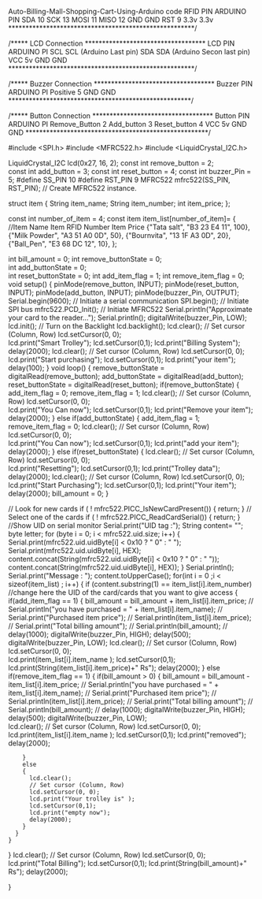  Auto-Billing-Mall-Shopping-Cart-Using-Arduino
code
RFID PIN    ARDUINO PIN 
SDA         10
SCK         13
MOSI        11
MISO        12
GND         GND
RST         9
3.3v        3.3v
 ******************************************************/

/***** LCD Connection ***********************************
LCD PIN   ARDUINO PI
SCL       SCL (Arduino Last pin)
SDA       SDA (Arduino Secon last pin)
VCC       5v
GND       GND
 ******************************************************/

/***** Buzzer Connection ***********************************
Buzzer PIN   ARDUINO PI
Positive     5
GND          GND 
 *****************************************************/

/***** Button Connection ***********************************
Button PIN   ARDUINO PI
Remove_Button     2
Add_button         3
Reset_button       4
VCC          5v
GND          GND 
 *****************************************************/
  
#include <SPI.h>
#include <MFRC522.h>
#include <LiquidCrystal_I2C.h>

LiquidCrystal_I2C lcd(0x27, 16, 2); 
const int remove_button = 2;    
const int add_button = 3; 
const int reset_button = 4;
const int buzzer_Pin = 5; 
#define SS_PIN 10
#define RST_PIN 9
MFRC522 mfrc522(SS_PIN, RST_PIN);   // Create MFRC522 instance.

struct item
{
  String item_name;
  String item_number;
  int item_price;
};

const int number_of_item = 4;
const item item_list[number_of_item]= 
  {
  //Item Name       Item RFID Number   Item Price
  {"Tata salt",     "B3 23 E4 11",        100},
  {"Milk Powder",   "A3 51 A0 0D",        50},
  {"Bournvita",     "13 1F A3 0D",        20},
  {"Ball_Pen",      "E3 68 DC 12",        10},
  };

int bill_amount = 0;
int remove_buttonState = 0;  
int add_buttonState = 0;  
int reset_buttonState = 0;
int add_item_flag = 1;
int remove_item_flag = 0;
void setup() 
{
  pinMode(remove_button, INPUT);
  pinMode(reset_button, INPUT);
  pinMode(add_button, INPUT);
  pinMode(buzzer_Pin, OUTPUT);
  Serial.begin(9600);   // Initiate a serial communication
  SPI.begin();      // Initiate  SPI bus
  mfrc522.PCD_Init();   // Initiate MFRC522
  Serial.println("Approximate your card to the reader...");
  Serial.println();
  digitalWrite(buzzer_Pin, LOW); 
    lcd.init();
  // Turn on the Backlight
  lcd.backlight();
  lcd.clear(); 
  // Set cursor (Column, Row)
  lcd.setCursor(0, 0);  
  lcd.print("Smart Trolley"); 
  lcd.setCursor(0,1);
  lcd.print("Billing System");
  delay(2000);
  lcd.clear(); 
  // Set cursor (Column, Row)
  lcd.setCursor(0, 0);  
  lcd.print("Start purchasing"); 
  lcd.setCursor(0,1);
  lcd.print("your item");
  delay(100);
}
void loop() 
{
  remove_buttonState = digitalRead(remove_button);
  add_buttonState = digitalRead(add_button);
  reset_buttonState = digitalRead(reset_button);
  if(remove_buttonState)
  {
    add_item_flag = 0;
    remove_item_flag = 1;
    lcd.clear(); 
    // Set cursor (Column, Row)
    lcd.setCursor(0, 0);  
    lcd.print("You Can now"); 
    lcd.setCursor(0,1);
    lcd.print("Remove your item");
    delay(2000);
  }
  else if(add_buttonState)
  {
    add_item_flag = 1;
    remove_item_flag = 0;
    lcd.clear(); 
    // Set cursor (Column, Row)
    lcd.setCursor(0, 0);  
    lcd.print("You Can now"); 
    lcd.setCursor(0,1);
    lcd.print("add your item");
    delay(2000);
  }
  else if(reset_buttonState)
  {
    lcd.clear(); 
    // Set cursor (Column, Row)
    lcd.setCursor(0, 0);  
    lcd.print("Resetting"); 
    lcd.setCursor(0,1);
    lcd.print("Trolley data");
    delay(2000);
    lcd.clear(); 
    // Set cursor (Column, Row)
    lcd.setCursor(0, 0);  
    lcd.print("Start Purchasing"); 
    lcd.setCursor(0,1);
    lcd.print("Your item");
    delay(2000);
    bill_amount = 0;
  }
  
  // Look for new cards
  if ( ! mfrc522.PICC_IsNewCardPresent()) 
  {
    return;
  }
  // Select one of the cards
  if ( ! mfrc522.PICC_ReadCardSerial()) 
  {
    return;
  }
  //Show UID on serial monitor
  Serial.print("UID tag :");
  String content= "";
  byte letter;
  for (byte i = 0; i < mfrc522.uid.size; i++) 
  {
     Serial.print(mfrc522.uid.uidByte[i] < 0x10 ? " 0" : " ");
     Serial.print(mfrc522.uid.uidByte[i], HEX);
     content.concat(String(mfrc522.uid.uidByte[i] < 0x10 ? " 0" : " "));
     content.concat(String(mfrc522.uid.uidByte[i], HEX));
  }
  Serial.println();
  Serial.print("Message : ");
  content.toUpperCase();
  for(int i = 0 ;i < sizeof(item_list) ; i++)
  {
    if (content.substring(1) == item_list[i].item_number) //change here the UID of the card/cards that you want to give access
    {
      if(add_item_flag == 1)
      {
          bill_amount = bill_amount + item_list[i].item_price;
  //      Serial.println("you have purchased = " + item_list[i].item_name);
  //      Serial.print("Purchased item price");
  //      Serial.println(item_list[i].item_price);
  //      Serial.print("Total billing amount");
  //      Serial.println(bill_amount);
  //      delay(1000);
          digitalWrite(buzzer_Pin, HIGH);
          delay(500);
          digitalWrite(buzzer_Pin, LOW); 
          lcd.clear(); 
          // Set cursor (Column, Row)
          lcd.setCursor(0, 0);  
          lcd.print(item_list[i].item_name ); 
          lcd.setCursor(0,1);
          lcd.print(String(item_list[i].item_price)+" Rs");
          delay(2000);
      }
      else if(remove_item_flag == 1)
      {
        if(bill_amount > 0)
        {
          bill_amount = bill_amount - item_list[i].item_price;
  //      Serial.println("you have purchased = " + item_list[i].item_name);
  //      Serial.print("Purchased item price");
  //      Serial.println(item_list[i].item_price);
  //      Serial.print("Total billing amount");
  //      Serial.println(bill_amount);
  //      delay(1000);
          digitalWrite(buzzer_Pin, HIGH);
          delay(500);
          digitalWrite(buzzer_Pin, LOW);  
          lcd.clear(); 
          // Set cursor (Column, Row)
          lcd.setCursor(0, 0);  
          lcd.print(item_list[i].item_name ); 
          lcd.setCursor(0,1);
          lcd.print("removed");
          delay(2000); 
          
        }
        else
        {
          lcd.clear(); 
          // Set cursor (Column, Row)
          lcd.setCursor(0, 0);  
          lcd.print("Your trolley is" ); 
          lcd.setCursor(0,1);
          lcd.print("empty now");
          delay(2000);
        }
      }
    }
  }
  lcd.clear(); 
  // Set cursor (Column, Row)
  lcd.setCursor(0, 0);  
  lcd.print("Total Billing"); 
  lcd.setCursor(0,1);
  lcd.print(String(bill_amount)+" Rs");
  delay(2000);


} 
